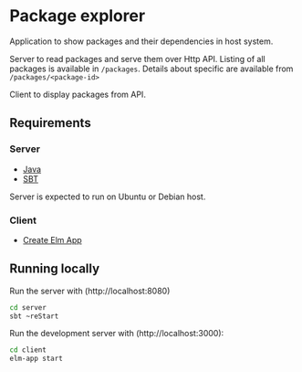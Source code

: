 # Package explorer

Application to show packages and their dependencies in host system. 

Server to read packages and serve them over Http API. Listing of all packages is available in `/packages`. Details about specific are available from `/packages/<package-id>`


Client to display packages from API.



## Requirements
### Server
* [Java](https://www.java.com/en/download/manual.jsp)
* [SBT](https://www.scala-sbt.org/download.html)

Server is expected to run on Ubuntu or Debian host.

### Client
* [Create Elm App](https://github.com/halfzebra/create-elm-app)



## Running locally

Run the server with (http://localhost:8080)
``` sh
cd server
sbt ~reStart
```

Run the development server with (http://localhost:3000):
```sh
cd client
elm-app start
```
